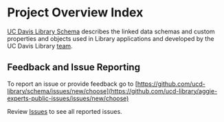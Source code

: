 
# Project Overview Index

[UC Davis Library Schema](https://schema.library.ucdavis.edu) describes the
linked data schemas and custom properties and objects used in Library
applications and developed by the UC Davis Library
[team](team.md). 

## Feedback and Issue Reporting

To report an issue or provide feedback go to
[https://github.com/ucd-library/schema/issues/new/choose](https://github.com/ucd-library/aggie-experts-public-issues/issues/new/choose)

Review
[Issues](https://github.com/ucd-library/schema/issues) to
see all reported issues.

